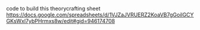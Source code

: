 
code to build this theorycrafting sheet
https://docs.google.com/spreadsheets/d/1VJZaJVRUERZ2KoaVB7gGoilGCYGKsWxl7ybPHrmxs8w/edit#gid=946174708
